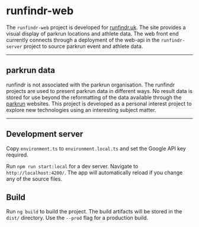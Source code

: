 # runfindr-web

The `runfindr-web` project is developed for [runfindr.uk](http://www.runfindr.uk). The site provides a visual display of parkrun locations and athlete data. The web front end currently connects through a deployment of the web-api in the `runfindr-server` project to source parkrun event and athlete data.

---

## parkrun data

runfindr is not associated with the parkrun organisation. The runfindr projects are used to present parkrun data in different ways. No result data is stored for use beyond the reformatting of the data available through the [parkrun](https://www.parkrun.com) websites. This project is developed as a personal interest project to explore new technologies using an interesting subject matter.

---

## Development server

Copy `environment.ts` to `environment.local.ts` and set the Google API key required.

Run `npm run start:local` for a dev server. Navigate to `http://localhost:4200/`. The app will automatically reload if you change any of the source files.

## Build

Run `ng build` to build the project. The build artifacts will be stored in the `dist/` directory. Use the `--prod` flag for a production build.

